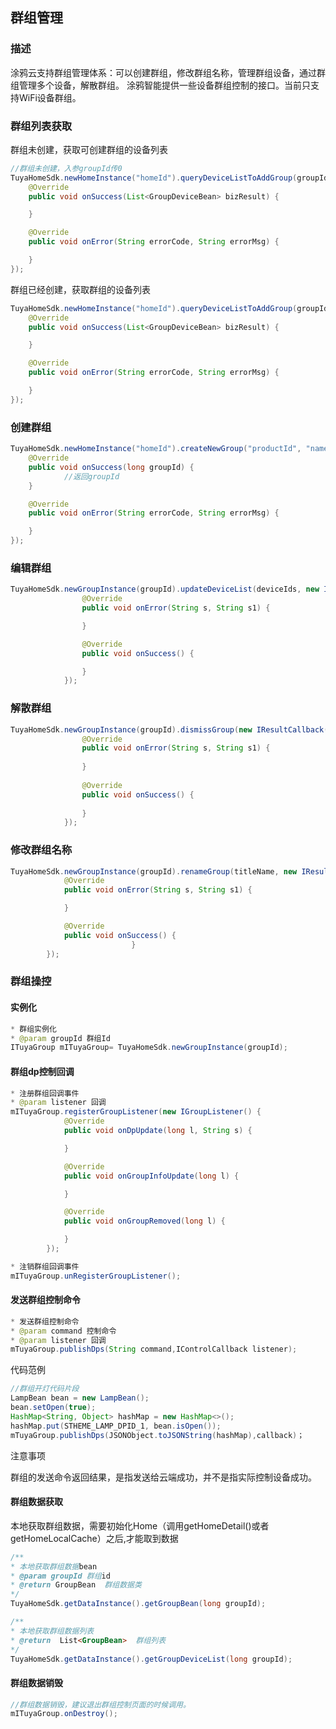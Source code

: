 ## 群组管理

### 描述

涂鸦云支持群组管理体系：可以创建群组，修改群组名称，管理群组设备，通过群组管理多个设备，解散群组。
涂鸦智能提供一些设备群组控制的接口。当前只支持WiFi设备群组。

### 群组列表获取

群组未创建，获取可创建群组的设备列表

```java
//群组未创建，入参groupId传0
TuyaHomeSdk.newHomeInstance("homeId").queryDeviceListToAddGroup(groupId, "productId", new IGetDevsFromGroupByPidCallback() {
    @Override
    public void onSuccess(List<GroupDeviceBean> bizResult) {

    }

    @Override
    public void onError(String errorCode, String errorMsg) {

    }
});
```
群组已经创建，获取群组的设备列表

```java
TuyaHomeSdk.newHomeInstance("homeId").queryDeviceListToAddGroup(groupId, "productId", new IGetDevsFromGroupByPidCallback() {
    @Override
    public void onSuccess(List<GroupDeviceBean> bizResult) {

    }

    @Override
    public void onError(String errorCode, String errorMsg) {

    }
});
```

### 创建群组

```java
TuyaHomeSdk.newHomeInstance("homeId").createNewGroup("productId", "name", devIds, new ICreateGroupCallback() {
    @Override
    public void onSuccess(long groupId) {
			//返回groupId
    }

    @Override
    public void onError(String errorCode, String errorMsg) {

    }
});
```

### 编辑群组

```java
TuyaHomeSdk.newGroupInstance(groupId).updateDeviceList(deviceIds, new IResultCallback() {
                @Override
                public void onError(String s, String s1) {

                }

                @Override
                public void onSuccess() {

                }
            });
```

### 解散群组

```java
TuyaHomeSdk.newGroupInstance(groupId).dismissGroup(new IResultCallback() {
                @Override
                public void onError(String s, String s1) {
	
                }
	
                @Override
                public void onSuccess() {
	
                }
            });
```

### 修改群组名称

```java
TuyaHomeSdk.newGroupInstance(groupId).renameGroup(titleName, new IResultCallback() {
            @Override
            public void onError(String s, String s1) {

            }

            @Override
            public void onSuccess() {
                           }
        });
```

### 群组操控

#### 实例化

```java
* 群组实例化
* @param groupId 群组Id
ITuyaGroup mITuyaGroup= TuyaHomeSdk.newGroupInstance(groupId);
```

#### 群组dp控制回调

```java
* 注册群组回调事件
* @param listener 回调
mITuyaGroup.registerGroupListener(new IGroupListener() {
            @Override
            public void onDpUpdate(long l, String s) {

            }

            @Override
            public void onGroupInfoUpdate(long l) {

            }

            @Override
            public void onGroupRemoved(long l) {

            }
        });

* 注销群组回调事件
mITuyaGroup.unRegisterGroupListener();
```

#### 发送群组控制命令

```java
* 发送群组控制命令
* @param command 控制命令
* @param listener 回调
mTuyaGroup.publishDps(String command,IControlCallback listener);

```

代码范例

```java
//群组开灯代码片段
LampBean bean = new LampBean();
bean.setOpen(true);
HashMap<String, Object> hashMap = new HashMap<>();
hashMap.put(STHEME_LAMP_DPID_1, bean.isOpen());
mTuyaGroup.publishDps(JSONObject.toJSONString(hashMap),callback)；

```

注意事项

群组的发送命令返回结果，是指发送给云端成功，并不是指实际控制设备成功。 

#### 群组数据获取

本地获取群组数据，需要初始化Home（调用getHomeDetail()或者getHomeLocalCache）之后,才能取到数据

```java
/**
* 本地获取群组数据bean
* @param groupId 群组id
* @return GroupBean  群组数据类
*/
TuyaHomeSdk.getDataInstance().getGroupBean(long groupId);

/**
* 本地获取群组数据列表
* @return  List<GroupBean>  群组列表
*/
TuyaHomeSdk.getDataInstance().getGroupDeviceList(long groupId);
```

#### 群组数据销毁

```java
//群组数据销毁，建议退出群组控制页面的时候调用。
mITuyaGroup.onDestroy();
```